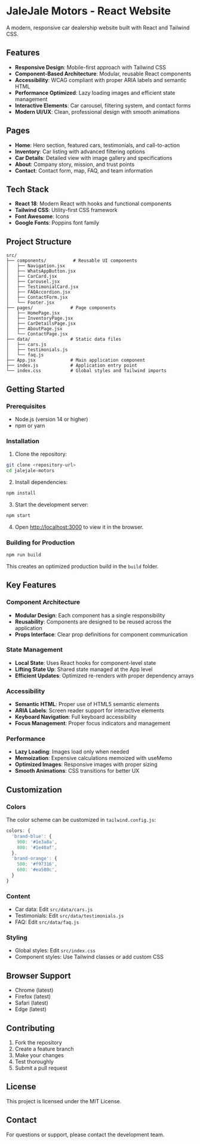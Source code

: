 # JaleJale Motors - React Website

A modern, responsive car dealership website built with React and Tailwind CSS.

## Features

- **Responsive Design**: Mobile-first approach with Tailwind CSS
- **Component-Based Architecture**: Modular, reusable React components
- **Accessibility**: WCAG compliant with proper ARIA labels and semantic HTML
- **Performance Optimized**: Lazy loading images and efficient state management
- **Interactive Elements**: Car carousel, filtering system, and contact forms
- **Modern UI/UX**: Clean, professional design with smooth animations

## Pages

- **Home**: Hero section, featured cars, testimonials, and call-to-action
- **Inventory**: Car listing with advanced filtering options
- **Car Details**: Detailed view with image gallery and specifications
- **About**: Company story, mission, and trust points
- **Contact**: Contact form, map, FAQ, and team information

## Tech Stack

- **React 18**: Modern React with hooks and functional components
- **Tailwind CSS**: Utility-first CSS framework
- **Font Awesome**: Icons
- **Google Fonts**: Poppins font family

## Project Structure

```
src/
├── components/          # Reusable UI components
│   ├── Navigation.jsx
│   ├── WhatsAppButton.jsx
│   ├── CarCard.jsx
│   ├── Carousel.jsx
│   ├── TestimonialCard.jsx
│   ├── FAQAccordion.jsx
│   ├── ContactForm.jsx
│   └── Footer.jsx
├── pages/              # Page components
│   ├── HomePage.jsx
│   ├── InventoryPage.jsx
│   ├── CarDetailsPage.jsx
│   ├── AboutPage.jsx
│   └── ContactPage.jsx
├── data/               # Static data files
│   ├── cars.js
│   ├── testimonials.js
│   └── faq.js
├── App.jsx             # Main application component
├── index.js            # Application entry point
└── index.css           # Global styles and Tailwind imports
```

## Getting Started

### Prerequisites

- Node.js (version 14 or higher)
- npm or yarn

### Installation

1. Clone the repository:
```bash
git clone <repository-url>
cd jalejale-motors
```

2. Install dependencies:
```bash
npm install
```

3. Start the development server:
```bash
npm start
```

4. Open [http://localhost:3000](http://localhost:3000) to view it in the browser.

### Building for Production

```bash
npm run build
```

This creates an optimized production build in the `build` folder.

## Key Features

### Component Architecture
- **Modular Design**: Each component has a single responsibility
- **Reusability**: Components are designed to be reused across the application
- **Props Interface**: Clear prop definitions for component communication

### State Management
- **Local State**: Uses React hooks for component-level state
- **Lifting State Up**: Shared state managed at the App level
- **Efficient Updates**: Optimized re-renders with proper dependency arrays

### Accessibility
- **Semantic HTML**: Proper use of HTML5 semantic elements
- **ARIA Labels**: Screen reader support for interactive elements
- **Keyboard Navigation**: Full keyboard accessibility
- **Focus Management**: Proper focus indicators and management

### Performance
- **Lazy Loading**: Images load only when needed
- **Memoization**: Expensive calculations memoized with useMemo
- **Optimized Images**: Responsive images with proper sizing
- **Smooth Animations**: CSS transitions for better UX

## Customization

### Colors
The color scheme can be customized in `tailwind.config.js`:

```javascript
colors: {
  'brand-blue': {
    900: '#1e3a8a',
    800: '#1e40af',
  },
  'brand-orange': {
    500: '#f97316',
    600: '#ea580c',
  }
}
```

### Content
- Car data: Edit `src/data/cars.js`
- Testimonials: Edit `src/data/testimonials.js`
- FAQ: Edit `src/data/faq.js`

### Styling
- Global styles: Edit `src/index.css`
- Component styles: Use Tailwind classes or add custom CSS

## Browser Support

- Chrome (latest)
- Firefox (latest)
- Safari (latest)
- Edge (latest)

## Contributing

1. Fork the repository
2. Create a feature branch
3. Make your changes
4. Test thoroughly
5. Submit a pull request

## License

This project is licensed under the MIT License.

## Contact

For questions or support, please contact the development team. 